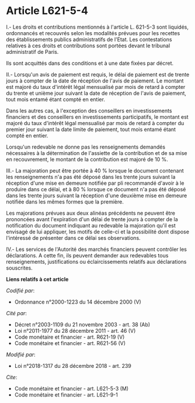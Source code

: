 # Article L621-5-4

I.- Les droits et contributions mentionnés à l'article L. 621-5-3 sont liquidés, ordonnancés et recouvrés selon les modalités
prévues pour les recettes des établissements publics administratifs de l'Etat. Les contestations relatives à ces droits et
contributions sont portées devant le tribunal administratif de Paris.

Ils sont acquittés dans des conditions et à une date fixées par décret.

II.- Lorsqu'un avis de paiement est requis, le délai de paiement est de trente jours à compter de la date de réception de
l'avis de paiement. Le montant est majoré du taux d'intérêt légal mensualisé par mois de retard à compter du trente et unième
jour suivant la date de réception de l'avis de paiement, tout mois entamé étant compté en entier.

Dans les autres cas, à l'exception des conseillers en investissements financiers et des conseillers en investissements
participatifs, le montant est majoré du taux d'intérêt légal mensualisé par mois de retard à compter du premier jour suivant
la date limite de paiement, tout mois entamé étant compté en entier.

Lorsqu'un redevable ne donne pas les renseignements demandés nécessaires à la détermination de l'assiette de la contribution
et de sa mise en recouvrement, le montant de la contribution est majoré de 10 %.

III.- La majoration peut être portée à 40 % lorsque le document contenant les renseignements n'a pas été déposé dans les
trente jours suivant la réception d'une mise en demeure notifiée par pli recommandé d'avoir à le produire dans ce délai, et à
80 % lorsque ce document n'a pas été déposé dans les trente jours suivant la réception d'une deuxième mise en demeure
notifiée dans les mêmes formes que la première.

Les majorations prévues aux deux alinéas précédents ne peuvent être prononcées avant l'expiration d'un délai de trente jours
à compter de la notification du document indiquant au redevable la majoration qu'il est envisagé de lui appliquer, les motifs
de celle-ci et la possibilité dont dispose l'intéressé de présenter dans ce délai ses observations.

IV.- Les services de l'Autorité des marchés financiers peuvent contrôler les déclarations. A cette fin, ils peuvent demander
aux redevables tous renseignements, justifications ou éclaircissements relatifs aux déclarations souscrites.

**Liens relatifs à cet article**

_Codifié par_:

  - Ordonnance n°2000-1223 du 14 décembre 2000 (V)

_Cité par_:

  - Décret n°2003-1109 du 21 novembre 2003 - art. 38 (Ab)
  - Loi n°2011-1977 du 28 décembre 2011 - art. 46 (V)
  - Code monétaire et financier - art. R621-19 (V)
  - Code monétaire et financier - art. R621-56 (V)

_Modifié par_:

  - Loi n°2018-1317 du 28 décembre 2018 - art. 239

_Cite_:

  - Code monétaire et financier - art. L621-5-3 (M)
  - Code monétaire et financier - art. L621-9-1

